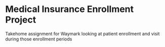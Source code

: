 # Medical Insurance Enrollment Project
Takehome assignment for Waymark looking at patient enrollment and visit during those enrollment periods
